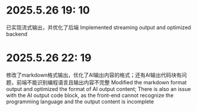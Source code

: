 # 2025.5.26 19: 10
已实现流式输出，并优化了后端
Implemented streaming output and optimized backend

# 2025.5.26 22: 19
修改了markdown格式输出，优化了AI输出内容的格式；还有AI输出代码块有问题，前端不能识别编程语言且输出内容不完整
Modified the markdown format output and optimized the format of AI output content; There is also an issue with the AI output code block, as the front-end cannot recognize the programming language and the output content is incomplete